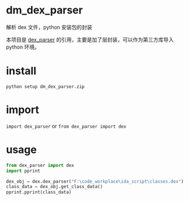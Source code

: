 # dm_dex_parser
解析 dex 文件，python 安装包的封装

本项目是 [dex_parser](https://github.com/ondreji/dex_parser) 的引用，主要是加了层封装，可以作为第三方库导入 python 环境。

# install

`python setup dm_dex_parser.zip`

# import 

`import dex_parser` or `from dex_parser import dex`

# usage

```python
from dex_parser import dex
import pprint

dex_obj = dex.dex_parser("F:\code_workplace\ida_script\classes.dex")
class_data = dex_obj.get_class_data()
pprint.pprint(class_data)
```
